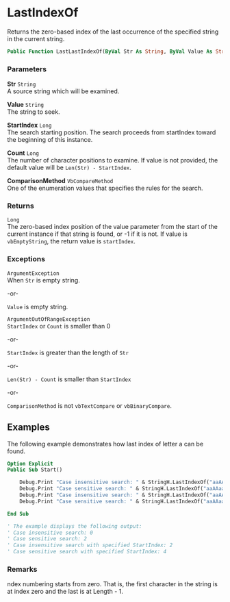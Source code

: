 # LastIndexOf

Returns the zero-based index of the last occurrence of the specified string in the current string.

```vb
Public Function LastLastIndexOf(ByVal Str As String, ByVal Value As String, ByVal StartIndex As Long, ByVal Count As Long, ByVal ComparisonMethod As VbCompareMethod) As Long
```

### Parameters

**Str** `String` <br>
A source string which will be examined.

**Value** `String` <br>
The string to seek.

**StartIndex** `Long` <br>
The search starting position. The search proceeds from startIndex toward the beginning of this instance.

**Count** `Long` <br>
The number of character positions to examine. If value is not provided, the default value will be `Len(Str) - StartIndex`.

**ComparisonMethod** `VbCompareMethod` <br>
One of the enumeration values that specifies the rules for the search.

### Returns

`Long` <br>
The zero-based index position of the value parameter from the start of the current instance if that string is found, or -1 if it is not. If value is `vbEmptyString`, the return value is `startIndex`.

### Exceptions

`ArgumentException` <br>
When `Str` is empty string.

-or-

`Value` is empty string.

`ArgumentOutOfRangeException` <br>
`StartIndex` or `Count` is smaller than 0 

-or-

`StartIndex` is greater than the length of `Str`

-or-

`Len(Str) - Count` is smaller than `StartIndex`

-or-

`ComparisonMethod` is not `vbTextCompare` or `vbBinaryCompare`.

## Examples

The following example demonstrates how last index of letter a can be found.

```vb
Option Explicit
Public Sub Start()

    Debug.Print "Case insensitive search: " & StringH.LastIndexOf("aaAAaa", "a")
    Debug.Print "Case sensitive search: " & StringH.LastIndexOf("aaAAaa", "A", , , VbCompareMethod.vbBinaryCompare)
    Debug.Print "Case insensitive search: " & StringH.LastIndexOf("aaAAaa", "a", 5, , VbCompareMethod.vbTextCompare)
    Debug.Print "Case sensitive search: " & StringH.LastIndexOf("aaAAaa", "A", 5, , VbCompareMethod.vbBinaryCompare)

End Sub

' The example displays the following output:
' Case insensitive search: 0
' Case sensitive search: 2
' Case insensitive search with specified StartIndex: 2
' Case sensitive search with specified StartIndex: 4
```

### Remarks

ndex numbering starts from zero. That is, the first character in the string is at index zero and the last is at Length - 1.